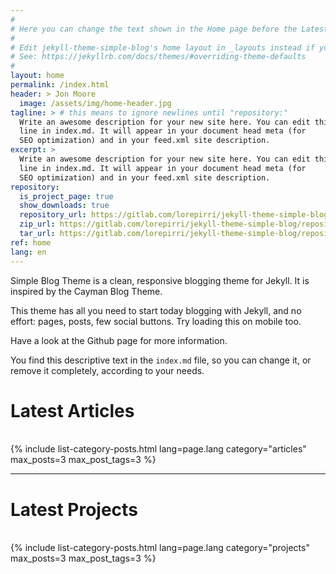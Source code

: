 ```yaml
---
#
# Here you can change the text shown in the Home page before the Latest Posts section.
#
# Edit jekyll-theme-simple-blog's home layout in _layouts instead if you wanna make some changes
# See: https://jekyllrb.com/docs/themes/#overriding-theme-defaults
#
layout: home
permalink: /index.html
header: > Jon Moore
  image: /assets/img/home-header.jpg
tagline: > # this means to ignore newlines until "repository:"
  Write an awesome description for your new site here. You can edit this
  line in index.md. It will appear in your document head meta (for
  SEO optimization) and in your feed.xml site description.
excerpt: >
  Write an awesome description for your new site here. You can edit this
  line in index.md. It will appear in your document head meta (for
  SEO optimization) and in your feed.xml site description.
repository:
  is_project_page: true
  show_downloads: true
  repository_url: https://gitlab.com/lorepirri/jekyll-theme-simple-blog
  zip_url: https://gitlab.com/lorepirri/jekyll-theme-simple-blog/repository/master/archive.zip
  tar_url: https://gitlab.com/lorepirri/jekyll-theme-simple-blog/repository/master/archive.tar.gz
ref: home
lang: en
---
```


Simple Blog Theme is a clean, responsive blogging theme for Jekyll. It is inspired by the Cayman Blog Theme.

This theme has all you need to start today blogging with Jekyll, and no effort: pages, posts, few social buttons. Try loading this on mobile too.

Have a look at the Github page for more information.

You find this descriptive text in the `index.md` file, so you can change it, or remove it completely, according to your needs.

<h1>Latest Articles</h1>
<div>&nbsp;</div>
{% include list-category-posts.html lang=page.lang category="articles" max_posts=3 max_post_tags=3 %}

---

<h1>Latest Projects</h1>
<div>&nbsp;</div>
{% include list-category-posts.html lang=page.lang category="projects" max_posts=3 max_post_tags=3 %}
